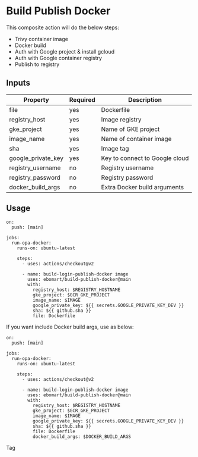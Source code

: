 # Build Publish Docker

This composite action will do the below steps:

* Trivy container image
* Docker build
* Auth with Google project & install gcloud
* Auth with Google container registry
* Publish to registry


## Inputs

| Property    | Required |  Description | 
| ----------- | ----------- |-------------|
| file        | yes         | Dockerfile      |
| registry_host   | yes     | Image registry        |
| gke_project | yes | Name of GKE project |
| image_name | yes | Name of container image |
| sha | yes | Image tag |
| google_private_key | yes | Key to connect to Google cloud |
| registry_username | no | Registry username |
| registry_password | no | Registry password |
| docker_build_args | no | Extra Docker build arguments |
## Usage

```
on:
  push: [main]

jobs:
  run-opa-docker:
    runs-on: ubuntu-latest

    steps:
      - uses: actions/checkout@v2

      - name: build-login-publish-docker image
        uses: ebomart/build-publish-docker@main
        with:
          registry_host: $REGISTRY_HOSTNAME
          gke_project: $GCR_GKE_PROJECT
          image_name: $IMAGE
          google_private_key: ${{ secrets.GOOGLE_PRIVATE_KEY_DEV }}
          sha: ${{ github.sha }}
          file: Dockerfile
```

If you want include Docker build args, use as below:

```
on:
  push: [main]

jobs:
  run-opa-docker:
    runs-on: ubuntu-latest

    steps:
      - uses: actions/checkout@v2

      - name: build-login-publish-docker image
        uses: ebomart/build-publish-docker@main
        with:
          registry_host: $REGISTRY_HOSTNAME
          gke_project: $GCR_GKE_PROJECT
          image_name: $IMAGE
          google_private_key: ${{ secrets.GOOGLE_PRIVATE_KEY_DEV }}
          sha: ${{ github.sha }}
          file: Dockerfile
          docker_build_args: $DOCKER_BUILD_ARGS
```
Tag